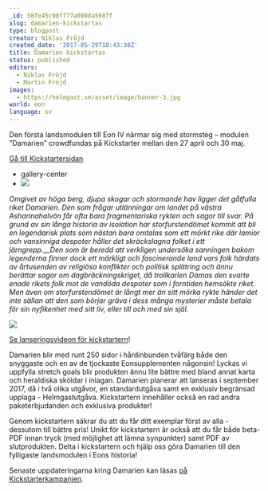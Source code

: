 ```yaml
---
_id: 58fe45c98ff77a0008a5687f
slug: damarien-kickstartas
type: blogpost
creator: Niklas Fröjd
created_date: '2017-05-29T18:43:38Z'
title: Damarien kickstartas
status: published
editors:
  - Niklas Fröjd
  - Martin Fröjd
images:
  - https://helmgast.se/asset/image/banner-3.jpg
world: eon
language: sv
---
```

Den första landsmodulen till Eon IV närmar sig med stormsteg – modulen ”Damarien” crowdfundas på Kickstarter mellan den 27 april och 30 maj.

[Gå till Kickstartersidan](https://www.kickstarter.com/projects/helmgast/damarien-eon-iv-tillbehor-rollspel)

* gallery-center
* ![](https://fablr.co/asset/image/banner-3.jpg)

*Omgivet av höga berg, djupa skogar och stormande hav ligger det gåtfulla riket Damarien. Den som frågar utlänningar om landet på västra Asharinahalvön får ofta bara fragmentariska rykten och sagor till svar. På grund av sin långa historia av isolation har storfurstendömet kommit att bli en legendarisk plats som nästan bara omtalas som ett mörkt rike där lamior och vansinniga despoter håller det skräckslagna folket i ett järngrepp.__Den som är beredd att verkligen undersöka sanningen bakom legenderna finner dock ett märkligt och fascinerande land vars folk härdats av årtusenden av religiösa konflikter och politisk splittring och ännu berättar sagor om dagbräckningskriget, då trollkarlen Damas den svarte enade rikets folk mot de vandöda despoter som i forntiden hemsökte riket. Men även om storfurstendömet är långt mer än sitt mörka rykte händer det inte sällan att den som börjar gräva i dess många mysterier måste betala för sin nyfikenhet med sitt liv, eller till och med sin själ.*

[![](https://fablr.co/asset/image/title.png)](https://youtu.be/rzLpVVa260c)

[Se lanseringsvideon för kickstartern](https://youtu.be/rzLpVVa260c)!

Damarien blir med runt 250 sidor i hårdinbunden tvåfärg både den snyggaste och en av de tjockaste Eonsupplementen någonsin! Lyckas vi uppfylla stretch goals blir produkten ännu lite bättre med bland annat karta och heraldiska sköldar i inlagan. Damarien planerar att lanseras i september 2017, då i två olika utgåvor, en standardutgåva samt en exklusiv begränsad upplaga - Helmgastutgåva. Kickstartern innehåller också en rad andra paketerbjudanden och exklusiva produkter!

Genom kickstartern säkrar du att du får ditt exemplar först av alla - dessutom till bättre pris! Unikt för kickstartern är också att du får både beta-PDF innan tryck (med möjlighet att lämna synpunkter) samt PDF av slutprodukten. Delta i kickstartern och hjälp oss göra Damarien till den fylligaste landsmodulen i Eons historia!

Senaste uppdateringarna kring Damarien kan läsas [på Kickstarterkampanjen](https://www.kickstarter.com/projects/helmgast/damarien-eon-iv-tillbehor-rollspel/updates).

